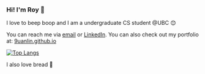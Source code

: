 ### Hi! I'm Roy 👋

I love to beep boop and I am a undergraduate CS student @UBC 😊

You can reach me via [email](mailto:lee9uanlin@gmail.com) or [LinkedIn](https://linkedin.com/in/9uanlin). You can also check out my portfolio at: [9uanlin.github.io](https://9uanlin.github.io)

[![Top Langs](https://github-readme-stats.vercel.app/api/top-langs/?username=9uanlin&layout=compact&exclude_repo=9uanlin.github.io)](https://github.com/anuraghazra/github-readme-stats)


I also love bread 🍞
